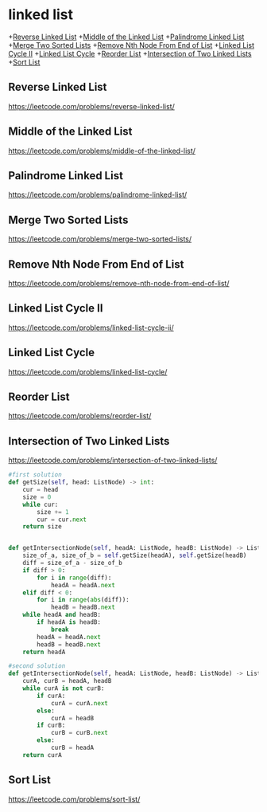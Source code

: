 # linked list
+[Reverse Linked List](#reverse-linked-list)
+[Middle of the Linked List](#middle-of-the-linked-list)
+[Palindrome Linked List](#palindrome-linked-list)
+[Merge Two Sorted Lists](#merge-two-sorted-lists)
+[Remove Nth Node From End of List](#remove-nth-node-from-end-of-list)
+[Linked List Cycle II](#linked-list-cycle-ii)
+[Linked List Cycle](#linked-list-cycle)
+[Reorder List](#reorder-list)
+[Intersection of Two Linked Lists](#intersection-of-two-linked-lists)
+[Sort List](#sort-list)
## Reverse Linked List
https://leetcode.com/problems/reverse-linked-list/

## Middle of the Linked List
https://leetcode.com/problems/middle-of-the-linked-list/

## Palindrome Linked List
https://leetcode.com/problems/palindrome-linked-list/

## Merge Two Sorted Lists
https://leetcode.com/problems/merge-two-sorted-lists/

## Remove Nth Node From End of List
https://leetcode.com/problems/remove-nth-node-from-end-of-list/

## Linked List Cycle II
https://leetcode.com/problems/linked-list-cycle-ii/

## Linked List Cycle
https://leetcode.com/problems/linked-list-cycle/

## Reorder List
https://leetcode.com/problems/reorder-list/

## Intersection of Two Linked Lists
https://leetcode.com/problems/intersection-of-two-linked-lists/

```python
#first solution
def getSize(self, head: ListNode) -> int:
    cur = head
    size = 0
    while cur:
        size += 1
        cur = cur.next
    return size


def getIntersectionNode(self, headA: ListNode, headB: ListNode) -> ListNode:
    size_of_a, size_of_b = self.getSize(headA), self.getSize(headB)
    diff = size_of_a - size_of_b
    if diff > 0:
        for i in range(diff):
            headA = headA.next
    elif diff < 0:
        for i in range(abs(diff)):
            headB = headB.next
    while headA and headB:
        if headA is headB:
            break
        headA = headA.next
        headB = headB.next
    return headA

#second solution
def getIntersectionNode(self, headA: ListNode, headB: ListNode) -> ListNode:
    curA, curB = headA, headB
    while curA is not curB:
        if curA:
            curA = curA.next
        else:
            curA = headB
        if curB:
            curB = curB.next
        else:
            curB = headA
    return curA

```

## Sort List
https://leetcode.com/problems/sort-list/












